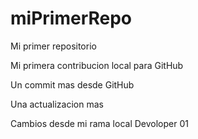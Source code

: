 # miPrimerRepo

Mi primer repositorio

Mi primera contribucion local para GitHub

Un commit mas desde GitHub

Una actualizacion mas

Cambios desde mi rama local Devoloper 01
